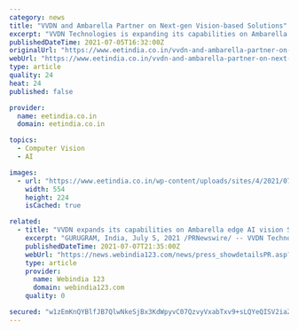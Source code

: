 ```yaml
---
category: news
title: "VVDN and Ambarella Partner on Next-gen Vision-based Solutions"
excerpt: "VVDN Technologies is expanding its capabilities on Ambarella's edge AI vision SoC platform to design and manufacture next-gen vision-based solutions."
publishedDateTime: 2021-07-05T16:32:00Z
originalUrl: "https://www.eetindia.co.in/vvdn-and-ambarella-partner-on-next-gen-vision-based-solutions/"
webUrl: "https://www.eetindia.co.in/vvdn-and-ambarella-partner-on-next-gen-vision-based-solutions/"
type: article
quality: 24
heat: 24
published: false

provider:
  name: eetindia.co.in
  domain: eetindia.co.in

topics:
  - Computer Vision
  - AI

images:
  - url: "https://www.eetindia.co.in/wp-content/uploads/sites/4/2021/07/RAJ306001_10-landing.jpg?w=554&h=224&crop=1"
    width: 554
    height: 224
    isCached: true

related:
  - title: "VVDN expands its capabilities on Ambarella edge AI vision SoC platform to deliver next-gen vision based solutions"
    excerpt: "GURUGRAM, India, July 5, 2021 /PRNewswire/ -- VVDN Technologies, a premier electronic product engineering and manufacturing company, announces the expansion of its capabilities on Ambarella's edge ..."
    publishedDateTime: 2021-07-07T21:35:00Z
    webUrl: "https://news.webindia123.com/news/press_showdetailsPR.asp?id=1196048&cat=PR News Wire"
    type: article
    provider:
      name: Webindia 123
      domain: webindia123.com
    quality: 0

secured: "w1zEmKnQYBlfJB7QlwNkeSjBx3KdWpyvC07QzvyVxabTxv9+sLQYeQISV2iaZTCk2+M0wM0nsr+c8lssPvRUyvcPxcy11wy3eW3/aC/IK2Uu1YhUvNBJx2JpSHzxf1SMcEA7c0a9Yj6VgNTyi9CKykiX1vD7kGwIE9s0AhTyon5xJ+hF3APiCBFbOA98yDhZMiHMnuLh9rAioPv1xO4a/4ORkQfOkezaPgt5lDevMc/73eHAihhhW2fjtepIrIdIcOqCM13yt/wFSnQYafuEaLigM+C2tzBs5MocgL50ymsvmjlqB6EBpyZn+FEO/9AOudrIaI5i38T3KVUHfDU0U+B/GEhh6PNHSWN6dAXxu7E=;fwJJzSfbuc72mvYFOV5LvA=="
---
```


